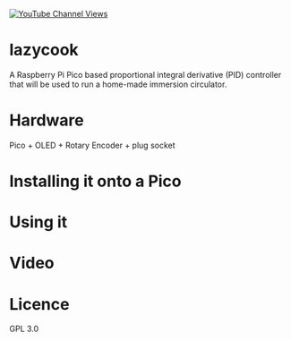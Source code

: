 [![YouTube Channel Views](https://img.shields.io/youtube/channel/views/UCz5BOU9J9pB_O0B8-rDjCWQ?label=YouTube&style=social)](https://www.youtube.com/channel/UCz5BOU9J9pB_O0B8-rDjCWQ)

# lazycook

A Raspberry Pi Pico based proportional integral derivative (PID) controller that will be used to run a home-made immersion circulator.

# Hardware

Pico + OLED + Rotary Encoder + plug socket

# Installing it onto a Pico

# Using it

# Video

# Licence 
GPL 3.0

